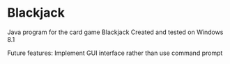 # Blackjack
Java program for the card game Blackjack
Created and tested on Windows 8.1

Future features:
  Implement GUI interface rather than use command prompt
